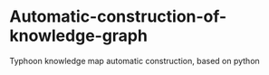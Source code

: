 # Automatic-construction-of-knowledge-graph
Typhoon knowledge map automatic construction, based on python
